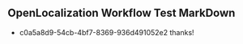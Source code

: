 ## OpenLocalization Workflow Test MarkDown
* c0a5a8d9-54cb-4bf7-8369-936d491052e2 thanks!

<!--HONumber=Aug16_HO4-->


